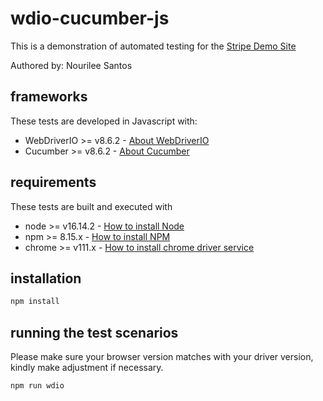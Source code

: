 # wdio-cucumber-js
This is a demonstration of automated testing for the [Stripe Demo Site](https://stripe-payments-demo.appspot.com/)

Authored by: Nourilee Santos

## frameworks
These tests are developed in Javascript with:

-   WebDriverIO >= v8.6.2 - [About WebDriverIO](http://webdriver.io/)
-   Cucumber >= v8.6.2 - [About Cucumber](https://cucumber.io/)

## requirements
These tests are built and executed with

-   node >= v16.14.2 - [How to install Node](https://nodejs.org/en/download/)
-   npm >= 8.15.x - [How to install NPM](https://www.npmjs.com/get-npm)
-   chrome >= v111.x - [How to install chrome driver service](https://webdriver.io/docs/wdio-chromedriver-service)

## installation

```bash
npm install
```

## running the test scenarios
Please make sure your browser version matches with your driver version, kindly make adjustment if necessary.

```bash
npm run wdio
```
